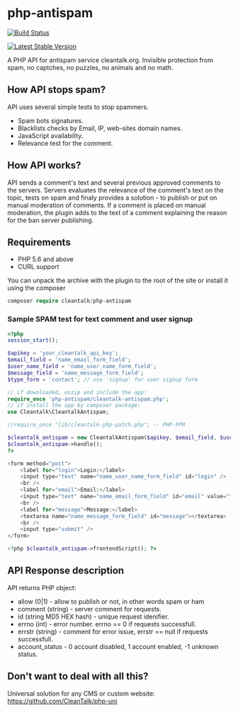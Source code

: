 php-antispam
============
[![Build Status](https://travis-ci.org/CleanTalk/php-antispam.svg)](https://travis-ci.org/CleanTalk/php-antispam)

[![Latest Stable Version](https://poser.pugx.org/cleantalk/php-antispam/v/stable.svg)](https://packagist.org/packages/cleantalk/php-antispam)

A PHP API for antispam service cleantalk.org. Invisible protection from spam, no captches, no puzzles, no animals and no math.

## How API stops spam?
API uses several simple tests to stop spammers.
  * Spam bots signatures.
  * Blacklists checks by Email, IP, web-sites domain names.
  * JavaScript availability.
  * Relevance test for the comment.

## How API works?
API sends a comment's text and several previous approved comments to the servers. Servers evaluates the relevance of the comment's text on the topic, tests on spam and finaly provides a solution - to publish or put on manual moderation of comments. If a comment is placed on manual moderation, the plugin adds to the text of a comment explaining the reason for the ban server publishing.

## Requirements

   * PHP 5.6 and above 
   * CURL support 

You can unpack the archive with the plugin to the root of the site or install it using the composer

```php
composer require cleantalk/php-antispam
```
   
### Sample SPAM test for text comment and user signup

```php
<?php
session_start();

$apikey = 'your_cleantalk_api_key';
$email_field = 'name_email_form_field';
$user_name_field = 'name_user_name_form_field';
$message_field = 'name_message_form_field';
$type_form = 'contact'; // use 'signup' for user signup form

// if downloaded, unzip and include the app:
require_once 'php-antispam/cleantalk-antispam.php';
// if install the app by composer package:
use Cleantalk\CleantalkAntispam;

//require_once "lib/cleantalk-php-patch.php"; -- PHP-FPM

$cleantalk_antispam = new CleantalkAntispam($apikey, $email_field, $user_name_field, $message_field, $type_form);
$cleantalk_antispam->handle();
?>

<form method="post">
    <label for="login">Login:</label>
    <input type="text" name="name_user_name_form_field" id="login" />
    <br />
    <label for="email">Email:</label>
    <input type="text" name="name_email_form_field" id="email" value="" />
    <br />
    <label for="message">Message:</label>
    <textarea name="name_message_form_field" id="message"></textarea>
    <br />
    <input type="submit" />
</form>

<?php $cleantalk_antispam->frontendScript(); ?>
```

## API Response description
API returns PHP object:
  * allow (0|1) - allow to publish or not, in other words spam or ham
  * comment (string) - server comment for requests.
  * id (string MD5 HEX hash) - unique request idenifier.
  * errno (int) - error number. errno == 0 if requests successfull.
  * errstr (string) - comment for error issue, errstr == null if requests successfull.
  * account_status - 0 account disabled, 1 account enabled, -1 unknown status.
  
## Don't want to deal with all this?
Universal solution for any CMS or custom website: https://github.com/CleanTalk/php-uni  
